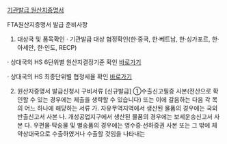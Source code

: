 [기관발급 원산지증명서](https://www.customs.go.kr/ftaportalkor/cm/cntnts/cntntsView.do?mi=3402&cntntsId=1062)

FTA원산지증명서 발급 준비사항
1. 대상국 및 품목확인
· 기관발급 대상 협정확인(한·중국, 한·베트남, 한·싱가포르, 한·아세안, 한·인도, RECP)

· 상대국의 HS 6단위별 원산지결정기준 확인 [바로가기](https://www.customs.go.kr/ftaportalkor/ad/ftaTrtyPsr/psr.do?mi=3528)

· 상대국의 HS 최종단위별 협정세율 확인 [바로가기](https://www.customs.go.kr/ftaportalkor/ad/ftaCnvn/txrtInfo.do?mi=3526)

2. 원산지증명서 발급신청시 구비서류
[신규발급]
①수출신고필증 사본(전산으로 확인할 수 있는 경우에는 제출을 생략할 수 있습니다) 또는 이에 갈음하는 다음 각 목의 어느 하나에 해당하는 서류
가. 자유무역지역에서 생산된 물품의 경우에는 국외반출신고서 사본
나. 개성공업지구에서 생산된 물품의 경우에는 보세운송신고서 사본
다. 우편물·탁송물 및 별송품의 경우에는 영수증·선하증권 사본 또는 그 밖에 체약상대국으로 수출하였거나 수출할 것임을 나타내는 
